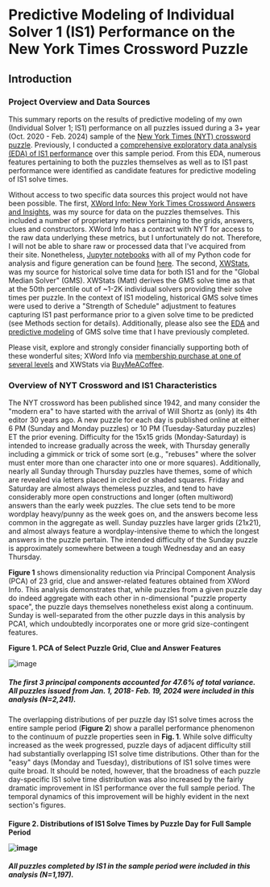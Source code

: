 # Predictive Modeling of Individual Solver 1 (IS1) Performance on the New York Times Crossword Puzzle

## Introduction

### Project Overview and Data Sources
This summary reports on the results of predictive modeling of my own (Individual Solver 1; IS1) performance on all puzzles issued during a 3+ year (Oct. 2020 - Feb. 2024) sample of the [New York Times (NYT) crossword puzzle](https://www.nytimes.com/crosswords). Previously, I conducted a [comprehensive exploratory data analysis (EDA) of IS1 performance](https://github.com/ursus-maritimus-714/NYT-XWord-EDA-Individual-Solver-1/blob/main/README.md) over this sample period. From this EDA, numerous features pertaining to both the puzzles themselves as well as to IS1 past performance were identified as candidate features for predictive modeling of IS1 solve times.    

Without access to two specific data sources this project would not have been possible. The first, [XWord Info: New York Times Crossword Answers and Insights](https://www.xwordinfo.com/), was my source for data on the puzzles themselves. This included a number of proprietary metrics pertaining to the grids, answers, clues and constructors. XWord Info has a contract with NYT for access to the raw data underlying these metrics, but I unfortunately do not. Therefore, I will not be able to share raw or processed data that I've acquired from their site. Nonetheless, [Jupyter notebooks](https://jupyter.org/) with all of my Python code for analysis and figure generation can be found [here](https://github.com/ursus-maritimus-714/NYT-XWord-Modeling-Individual-Solver-1/tree/main/notebooks). The second, [XWStats](xwstats.com), was my source for historical solve time data for both IS1 and for the "Global Median Solver" (GMS). XWStats (Matt) derives the GMS solve time as that at the 50th percentile out of ~1-2K individual solvers providing their solve times per puzzle. In the context of IS1 modeling, historical GMS solve times were used to derive a "Strength of Schedule" adjustment to features capturing IS1 past performance prior to a given solve time to be predicted (see Methods section for details). Additionally, please also see the [EDA](https://github.com/ursus-maritimus-714/NYT-XWord-EDA-Global-Median-Solver?tab=readme-ov-file#readme) and [predictive modeling](https://github.com/ursus-maritimus-714/NYT-XWord-Modeling-Global-Median-Solver/blob/main/README.md) of GMS solve time that I have previously completed. 

Please visit, explore and strongly consider financially supporting both of these wonderful sites; XWord Info via [membership purchase at one of several levels](https://www.xwordinfo.com/Pay) and XWStats via [BuyMeACoffee](https://www.buymeacoffee.com/xwstats). 

### Overview of NYT Crossword and IS1 Characteristics
The NYT crossword has been published since 1942, and many consider the "modern era" to have started with the arrival of Will Shortz as (only) its 4th editor 30 years ago. A new puzzle for each day is published online at either 6 PM (Sunday and Monday puzzles) or 10 PM (Tuesday-Saturday puzzles) ET the prior evening. Difficulty for the 15x15 grids (Monday-Saturday) is intended to increase gradually across the week, with Thursday generally including a gimmick or trick of some sort (e.g., "rebuses" where the solver must enter more than one character into one or more squares). Additionally, nearly all Sunday through Thursday puzzles have themes, some of which are revealed via letters placed in circled or shaded squares. Friday and Saturday are almost always themeless puzzles, and tend to have considerably more open constructions and longer (often multiword) answers than the early week puzzles. The clue sets tend to be more wordplay heavy/punny as the week goes on, and the answers become less common in the aggregate as well. Sunday puzzles have larger grids (21x21), and almost always feature a wordplay-intensive theme to which the longest answers in the puzzle pertain. The intended difficulty of the Sunday puzzle is approximately somewhere between a tough Wednesday and an easy Thursday. 

**Figure 1** shows dimensionality reduction via Principal Component Analysis (PCA) of 23 grid, clue and answer-related features obtained from XWord Info. This analysis demonstrates that, while puzzles from a given puzzle day do indeed aggregate with each other in n-dimensional "puzzle property space", the puzzle days themselves nonetheless exist along a continuum. Sunday is well-separated from the other puzzle days in this analysis by PCA1, which undoubtedly incorporates one or more grid size-contingent features.   

**Figure 1. PCA of Select Puzzle Grid, Clue and Answer Features**                                                                  

![image](https://github.com/ursus-maritimus-714/NYT-XWord-Modeling-Individual-Solver-1/assets/90933302/5fa4537f-1f50-4383-ac3a-833620347070)
*<h5>The first 3 principal components accounted for 47.6% of total variance. All puzzles issued from Jan. 1, 2018- Feb. 19, 2024 were included in this analysis (N=2,241).*
###

The overlapping distributions of per puzzle day IS1 solve times across the entire sample period (**Figure 2**) show a parallel performance phenomenon to the continuum of puzzle properties seen in **Fig. 1**. While solve difficulty increased as the week progressed, puzzle days of adjacent difficulty still had substantially overlapping IS1 solve time distributions. Other than for the "easy" days (Monday and Tuesday), distributions of IS1 solve times were quite broad. It should be noted, however, that the broadness of each puzzle day-specific IS1 solve time distribution was also increased by the fairly dramatic improvement in IS1 performance over the full sample period. The temporal dynamics of this improvement will be highly evident in the next section's figures.     

**<h4>Figure 2. Distributions of IS1 Solve Times by Puzzle Day for Full Sample Period**                   

![image](https://github.com/ursus-maritimus-714/NYT-XWord-Modeling-Individual-Solver-1/assets/90933302/120f724e-3782-47f2-948b-cbaa2f17911e)
*<h5>All puzzles completed by IS1 in the sample period were included in this analysis (N=1,197).* 


